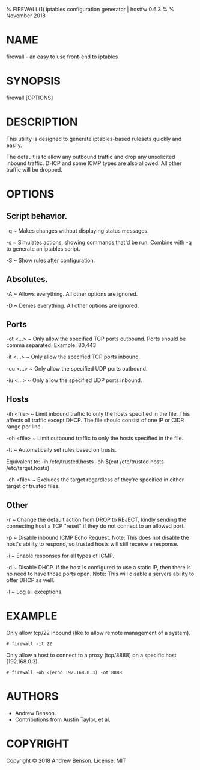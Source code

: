 % FIREWALL(1) iptables configuration generator | hostfw 0.6.3
%
% November 2018


# NAME

firewall - an easy to use front-end to iptables

# SYNOPSIS

firewall \[OPTIONS\]

# DESCRIPTION

This utility is designed to generate iptables-based rulesets quickly and easily.

The default is to allow any outbound traffic and drop any unsolicited inbound traffic. DHCP and some ICMP types are also allowed. All other traffic will be dropped.

# OPTIONS

## Script behavior.

-q
  ~ Makes changes without displaying status messages.

-s
  ~ Simulates actions, showing commands that'd be run. Combine with -q to generate an iptables script.

-S
  ~ Show rules after configuration.

## Absolutes.

-A
  ~ Allows everything. All other options are ignored.

-D
  ~ Denies everything. All other options are ignored.

## Ports

-ot \<...\>
  ~ Only allow the specified TCP ports outbound. Ports should be comma separated. Example: 80,443

-it \<...\>
  ~ Only allow the specified TCP ports inbound.

-ou \<...\>
  ~ Only allow the specified UDP ports outbound.

-iu \<...\>
  ~ Only allow the specified UDP ports inbound.

## Hosts

-ih \<file\>
  ~ Limit inbound traffic to only the hosts specified in the file. This affects all traffic except DHCP. The file should consist of one IP or CIDR range per line.

-oh \<file\>
  ~ Limit outbound traffic to only the hosts specified in the file.

-tt
  ~ Automatically set rules based on trusts.

Equivalent to: -ih /etc/trusted.hosts -oh $(cat /etc/trusted.hosts /etc/target.hosts)

-eh \<file\>
  ~ Excludes the target regardless of they're specified in either target or trusted files.

## Other

-r
  ~ Change the default action from DROP to REJECT, kindly sending the connecting host a TCP "reset" if they do not connect to an allowed port.

-p
  ~ Disable inbound ICMP Echo Request. Note: This does not disable the host's ability to respond, so trusted hosts will still receive a response.

-i
  ~ Enable responses for all types of ICMP.

-d
  ~ Disable DHCP. If the host is configured to use a static IP, then there is no need to have those ports open. Note: This will disable a servers ability to offer DHCP as well.

-l
  ~ Log all exceptions.

# EXAMPLE

Only allow tcp/22 inbound (like to allow remote management of a system).

    # firewall -it 22

Only allow a host to connect to a proxy (tcp/8888) on a specific host (192.168.0.3).

    # firewall -oh <(echo 192.168.0.3) -ot 8888

# AUTHORS

- Andrew Benson.
- Contributions from Austin Taylor, et al.

# COPYRIGHT

Copyright © 2018 Andrew Benson. License: MIT

